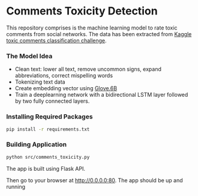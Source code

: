 # Comments Toxicity Detection

This repository comprises is the machine learning model to rate toxic comments from social networks. The data has been extracted from [Kaggle toxic comments classification challenge](https://www.kaggle.com/c/jigsaw-toxic-comment-classification-challenge).

### The Model Idea

* Clean text: lower all text, remove uncommon signs, expand abbreviations, correct mispelling words
* Tokenizing text data
* Create embedding vector using [Glove.6B](https://nlp.stanford.edu/projects/glove/)
* Train a deeplearning network with a bidirectional LSTM layer followed by two fully connected layers.

### Installing Required Packages

```bash
pip install -r requirements.txt
```
### Building Application

```bash
python src/comments_toxicity.py
```

The app is built using Flask API.

Then go to your browser at http://0.0.0.0:80. The app should be up and running
